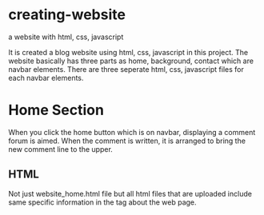 # creating-website
a website with html, css, javascript

It is created a blog website using html, css, javascript in this project. The website basically has three parts as home, background, contact which are navbar elements. There are three seperate html, css, javascript files for each navbar elements. 

# Home Section

When you click the home button which is on navbar, displaying a comment forum is aimed. When the comment is written, it is arranged to bring the new comment line to the upper. 

## HTML

Not just website_home.html file but all html files that are uploaded include same specific information in the <head> tag about the web page. 
